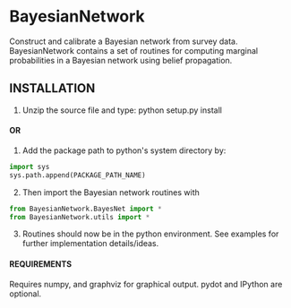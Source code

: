 BayesianNetwork
===============

Construct and calibrate a Bayesian network from survey data. BayesianNetwork contains a set of routines for computing marginal probabilities in a Bayesian network using belief propagation.

## INSTALLATION

1. Unzip the source file and type:  python setup.py install

#### OR

1. Add the package path to python's system directory by:
```python
import sys
sys.path.append(PACKAGE_PATH_NAME)
```

2. Then import the Bayesian network routines with
```python
from BayesianNetwork.BayesNet import *
from BayesianNetwork.utils import *
```

3. Routines should now be in the python environment. See examples for further implementation details/ideas.

#### REQUIREMENTS

Requires numpy, and graphviz for graphical output.
pydot and IPython are optional.


